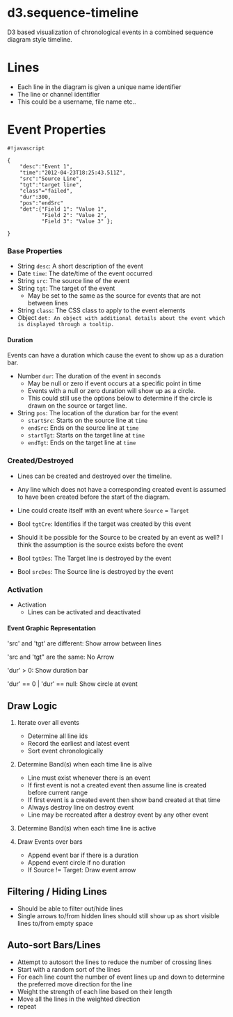 # d3.sequence-timeline #

D3 based visualization of chronological events in a combined sequence diagram style timeline.

# Lines #
- Each line in the diagram is given a unique name identifier
- The line or channel identifier
- This could be a username, file name etc..
	
# Event Properties #

```
#!javascript

{
    "desc":"Event 1",
    "time":"2012-04-23T18:25:43.511Z",
    "src":"Source Line",
    "tgt":"target line",
    "class"="failed",
    "dur":300,
    "pos":"endSrc"
    "det":{"Field 1": "Value 1",
           "Field 2": "Value 2",
           "Field 3": "Value 3" };

}
```

### Base Properties ###

- String `desc`: A short description of the event
- Date `time`: The date/time of the event occurred
- String `src`: The source line of the event
- String `tgt`: The target of the event 
    - May be set to the same as the source for events that are not between lines
- String `class`: The CSS class to apply to the event elements
- Object `det: An object with additional details about the event which is displayed through a tooltip.`


#### Duration ###

Events can have a duration which cause the event to show up as a duration bar. 

- Number `dur`: The duration of the event in seconds
    - May be null or zero if event occurs at a specific point in time
     - Events with a null or zero duration will show up as a circle. 
     - This could still use the options below to determine if the circle is drawn on the source or target line.
- String `pos`: The location of the duration bar for the event
    - `startSrc`: Starts on the source line at `time`
    - `endSrc`: Ends on the source line at `time`
    - `startTgt`: Starts on the target line at `time`
    - `endTgt`: Ends on the target line at `time`

### Created/Destroyed ###

- Lines can be created and destroyed over the timeline. 
- Any line which does not have a corresponding created event is assumed to have been created before the start of the diagram. 

- Line could create itself with an event where `Source` = `Target`

- Bool `tgtCre`: Identifies if the target was created by this event

- Should it be possible for the Source to be created by an event as well? I think the assumption is the source exists before the event

- Bool `tgtDes`: The Target line is destroyed by the event
- Bool `srcDes`: The Source line is destroyed by the event


### Activation ###

- Activation
    - Lines can be activated and deactivated


#### Event Graphic Representation ###

'src' and 'tgt' are different: Show arrow between lines

'src and 'tgt" are the same: No Arrow

'dur' > 0: Show duration bar

'dur' == 0 | 'dur' == null: Show circle at event

	
## Draw Logic ##


1. Iterate over all events
    - Determine all line ids
    - Record the earliest and latest event
    - Sort event chronologically

2. Determine Band(s) when each time line is alive
    - Line must exist whenever there is an event
    - If first event is not a created event then assume line is created before current range
    - If first event is a created event then show band created at that time
    - Always destroy line on destroy event
    - Line may be recreated after a destroy event by any other event	
	
3. Determine Band(s) when each time line is active

4. Draw Events over bars
    - Append event bar if there is a duration
    - Append event circle if no duration
    - If Source != Target: Draw event arrow
	
## Filtering / Hiding Lines ##
- Should be able to filter out/hide lines
- Single arrows to/from hidden lines should still show up as short visible lines to/from empty space	
	

## Auto-sort Bars/Lines ##

- Attempt to autosort the lines to reduce the number of crossing lines
- Start with a random sort of the lines
- For each line count the number of event lines up and down to determine the preferred move direction for the line
- Weight the strength of each line based on their length
- Move all the lines in the weighted direction
- repeat